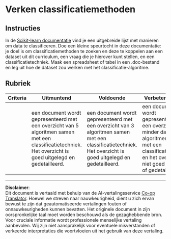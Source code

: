 <!--
CO_OP_TRANSLATOR_METADATA:
{
  "original_hash": "b2a01912beb24cfb0007f83594dba801",
  "translation_date": "2025-09-05T20:00:21+00:00",
  "source_file": "4-Classification/1-Introduction/assignment.md",
  "language_code": "nl"
}
-->
# Verken classificatiemethoden

## Instructies

In de [Scikit-learn documentatie](https://scikit-learn.org/stable/supervised_learning.html) vind je een uitgebreide lijst met manieren om data te classificeren. Doe een kleine speurtocht in deze documentatie: je doel is om classificatiemethoden te zoeken en deze te koppelen aan een dataset uit dit curriculum, een vraag die je hierover kunt stellen, en een classificatietechniek. Maak een spreadsheet of tabel in een .doc-bestand en leg uit hoe de dataset zou werken met het classificatie-algoritme.

## Rubriek

| Criteria | Uitmuntend                                                                                                                          | Voldoende                                                                                                                           | Verbetering nodig                                                                                                                                             |
| -------- | ----------------------------------------------------------------------------------------------------------------------------------- | ----------------------------------------------------------------------------------------------------------------------------------- | ------------------------------------------------------------------------------------------------------------------------------------------------------------- |
|          | een document wordt gepresenteerd met een overzicht van 5 algoritmen samen met een classificatietechniek. Het overzicht is goed uitgelegd en gedetailleerd. | een document wordt gepresenteerd met een overzicht van 3 algoritmen samen met een classificatietechniek. Het overzicht is goed uitgelegd en gedetailleerd. | een document wordt gepresenteerd met een overzicht van minder dan drie algoritmen samen met een classificatietechniek en het overzicht is niet goed uitgelegd of gedetailleerd. |

---

**Disclaimer**:  
Dit document is vertaald met behulp van de AI-vertalingsservice [Co-op Translator](https://github.com/Azure/co-op-translator). Hoewel we streven naar nauwkeurigheid, dient u zich ervan bewust te zijn dat geautomatiseerde vertalingen fouten of onnauwkeurigheden kunnen bevatten. Het originele document in zijn oorspronkelijke taal moet worden beschouwd als de gezaghebbende bron. Voor cruciale informatie wordt professionele menselijke vertaling aanbevolen. Wij zijn niet aansprakelijk voor eventuele misverstanden of verkeerde interpretaties die voortvloeien uit het gebruik van deze vertaling.